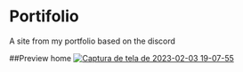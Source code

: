 # Portifolio

A site from my portfolio based on the discord


##Preview home
<a href="https://leuxtc.github.io/Portifolio/home.html" target="_blank">
  ![Captura de tela de 2023-02-03 19-07-55](https://user-images.githubusercontent.com/76859490/216720889-d2c42191-f961-4f48-90b7-34247d08b324.png)
</a>

